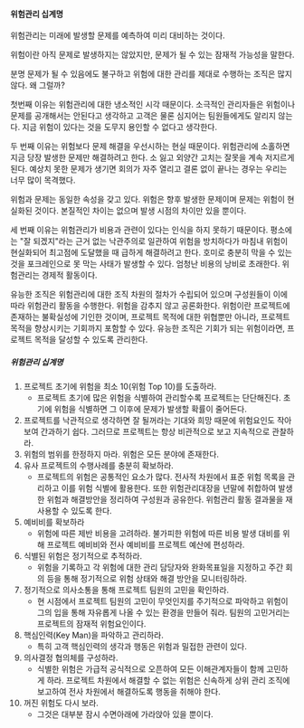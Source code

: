 #### 위험관리 십계명
위험관리는 미래에 발생할 문제를 예측하여 미리 대비하는 것이다.

위험이란 아직 문제로 발생하지는 않았지만, 문제가 될 수 있는 잠재적 가능성을 말한다.

분명 문제가 될 수 있음에도 불구하고 위험에 대한 관리를 제대로 수행하는 조직은 많지 않다. 왜 그럴까?

첫번째 이유는 위험관리에 대한 냉소적인 시각 때문이다. 소극적인 관리자들은 위험이나 문제를 공개해서는 안된다고 생각하고 고객은 물론 심지어는 팀원들에게도 알리지 않는 다. 지금 위험이 있다는 것을 도무지 용인할 수 없다고 생각한다.

두 번째 이유는 위험보다 문제 해결을 우선시하는 현실 때문이다. 위험관리에 소홀하면 지금 당장 발생한 문제만 해결하려고 한다. 소 잃고 외양간 고치는 잘못을 계속 저지르게 된다. 예상치 못한 문제가 생기면 회의가 자주 열리고 결론 없이 끝나는 경우는 우리는 너무 많이 목격했다.

위험과 문제는 동일한 속성을 갖고 있다. 위험은 향후 발생한 문제이며 문제는 위험이 현실화된 것이다.
본질적인 차이는 없으며 발생 시점의 차이만 있을 뿐이다.

세 번째 이유는 위험관리가 비용과 관련이 있다는 인식을 하지 못하기 때문이다. 평소에는 "잘 되겠지"라는 근거 없는 낙관주의로 일관하여 위험을 방치하다가 마침내 위험이 현실화되어 최고점에 도달했을 때 급하게 해결하려고 한다. 호미로 충분히 막을 수 있는 것을 포크레인으로 못 막는 사태가 발생할 수 있다. 엄청난 비용의 낭비로 초래한다. 위험관리는 경제적 활동이다.

유능한 조직은 위험관리에 대한 조직 차원의 절차가 수립되어 있으며 구성원들이 이에 따라 위험관리 활동을 수행한다.
위험을 감추지 않고 공론화한다. 위험이란 프로젝트에 존재하는 불확실성에 기인한 것이며, 프로젝트 목적에 대한 위협뿐만 아니라, 프로젝트 목적을 향상시키는 기회까지 포함할 수 있다. 유능한 조직은 기회가 되는 위험이라면, 프로젝트 목적을 달성할 수 있도록 관리한다.

##### 위험관리 십계명
1. 프로젝트 초기에 위험을 최소 10(위험 Top 10)를 도출하라.
   - 프로젝트 초기에 많은 위험을 식별하여 관리할수록 프로젝트는 단단해진다. 초기에 위험을 식별하면 그 이후에 문제가 발생할 확률이 줄어든다.
2. 프로젝트를 낙관적으로 생각하면 잘 될꺼라는 기대와 희망 때문에 위험요인도 작아 보여 간과하기 쉽다. 그러므로 프로젝트는 항상 비관적으로 보고 지속적으로 관찰하라.
3. 위험의 범위를 한정하지 마라. 위험은 모든 분야에 존재한다.
4. 유사 프로젝트의 수행사례를 충분히 확보하라.
   - 프로젝트의 위험은 공통적인 요소가 많다. 전사적 차원에서 표준 위험 목록을 관리하고 이를 위험 식별에 활용한다. 또한 위험관리대장을 년말에 취합하여 발생한 위험과 해결방안을 정리하여 구성원과 공유한다. 위험관리 활동 결과물을 재사용할 수 있도록 한다.
5. 예비비를 확보하라
   - 위험에 따른 제반 비용을 고려하라. 불가피한 위험에 따른 비용 발생 대비를 위해 프로젝트 예비비와 전사 예비비를 프로젝트 예산에 편성하라.
6. 식별된 위험은 정기적으로 추적하라.
   - 위험을 기록하고 각 위험에 대한 관리 담당자와 완화목표일을 지정하고 주간 회의 등을 통해 정기적으로 위험 상태와 해결 방안을 모니터링하라.
7. 정기적으로 의사소통을 통해 프로젝트 팀원의 고민을 확인하라.
   - 현 시점에서 프로젝트 팀원의 고민이 무엇인지를 주기적으로 파악하고 위험이 그의 입을 통해 자유롭게 나올 수 있는 환경을 만들어 줘라. 팀원의 고민거리는 프로젝트의 잠재적 위험요인이다.
8. 핵심인력(Key Man)을 파악하고 관리하라.
   - 특히 고객 핵심인력의 생각과 행동은 위험과 밀접한 관련이 있다.
9. 의사결정 협의체를 구성하라.
   - 식별한 위험은 가급적 공식적으로 오픈하여 모든 이해관계자들이 함께 고민하게 하라. 프로젝트 차원에서 해결할 수 없는 위험은 신속하게 상위 관리 조직에 보고하여 전사 차원에서 해결하도록 행동을 취해야 한다.
10. 꺼진 위험도 다시 보라.
    - 그것은 대부분 잠시 수면아래에 가라앉아 있을 뿐이다.